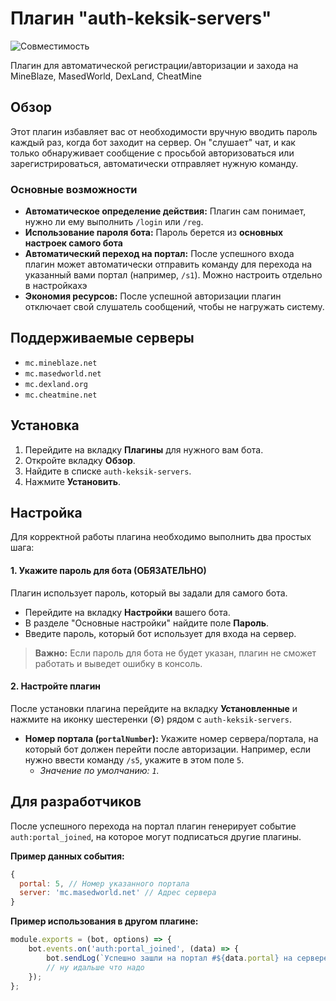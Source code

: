 # Плагин "auth-keksik-servers"

![Совместимость](https://img.shields.io/badge/серверы-MineBlaze_|_MasedWorld_|_DexLand_|_CheatMine-orange)

Плагин для автоматической регистрации/авторизации и захода на MineBlaze, MasedWorld, DexLand, CheatMine

## Обзор

Этот плагин избавляет вас от необходимости вручную вводить пароль каждый раз, когда бот заходит на сервер. Он "слушает" чат, и как только обнаруживает сообщение с просьбой авторизоваться или зарегистрироваться, автоматически отправляет нужную команду.

### Основные возможности

-   **Автоматическое определение действия:** Плагин сам понимает, нужно ли ему выполнить `/login` или `/reg`.
-   **Использование пароля бота:** Пароль берется из **основных настроек самого бота**
-   **Автоматический переход на портал:** После успешного входа плагин может автоматически отправить команду для перехода на указанный вами портал (например, `/s1`). Можно настроить отдельно в настройкахэ
-   **Экономия ресурсов:** После успешной авторизации плагин отключает свой слушатель сообщений, чтобы не нагружать систему.

## Поддерживаемые серверы

-   `mc.mineblaze.net`
-   `mc.masedworld.net`
-   `mc.dexland.org`
-   `mc.cheatmine.net`

## Установка

1.  Перейдите на вкладку **Плагины** для нужного вам бота.
2.  Откройте вкладку **Обзор**.
3.  Найдите в списке `auth-keksik-servers`.
4.  Нажмите **Установить**.

## Настройка

Для корректной работы плагина необходимо выполнить два простых шага:

#### 1. Укажите пароль для бота (ОБЯЗАТЕЛЬНО)

Плагин использует пароль, который вы задали для самого бота.

-   Перейдите на вкладку **Настройки** вашего бота.
-   В разделе "Основные настройки" найдите поле **Пароль**.
-   Введите пароль, который бот использует для входа на сервер.

> **Важно:** Если пароль для бота не будет указан, плагин не сможет работать и выведет ошибку в консоль.

#### 2. Настройте плагин

После установки плагина перейдите на вкладку **Установленные** и нажмите на иконку шестеренки (⚙️) рядом с `auth-keksik-servers`.

-   **Номер портала (`portalNumber`):** Укажите номер сервера/портала, на который бот должен перейти после авторизации. Например, если нужно ввести команду `/s5`, укажите в этом поле `5`.
    -   *Значение по умолчанию: `1`.*

## Для разработчиков

После успешного перехода на портал плагин генерирует событие `auth:portal_joined`, на которое могут подписаться другие плагины.

**Пример данных события:**
```javascript
{
  portal: 5, // Номер указанного портала
  server: 'mc.masedworld.net' // Адрес сервера
}
```

**Пример использования в другом плагине:**
```javascript
module.exports = (bot, options) => {
    bot.events.on('auth:portal_joined', (data) => {
        bot.sendLog(`Успешно зашли на портал #${data.portal} на сервере ${data.server}!`);
        // ну идальше что надо
    });
};
```
